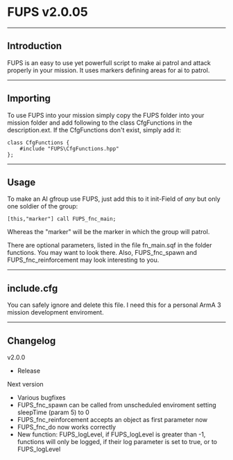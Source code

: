 # FUPS v2.0.05

-------------------------
Introduction
-------------------------

FUPS is an easy to use yet powerfull script to make ai patrol and attack properly in your mission.
It uses markers defining areas for ai to patrol.

-------------------------
Importing
-------------------------

To use FUPS into your mission simply copy the FUPS folder into your mission folder and add following to the class CfgFunctions in the description.ext. If the CfgFunctions don't exist, simply add it:
```
class CfgFunctions {
	#include "FUPS\CfgFunctions.hpp"
};
```

-------------------------
Usage
-------------------------

To make an AI gfroup use FUPS, just add this to it init-Field of _any_ but only one soldier of the group:
```
[this,"marker"] call FUPS_fnc_main;
```
Whereas the "marker" will be the marker in which the group will patrol.

There are optional parameters, listed in the file fn_main.sqf in the folder functions. You may want to look there. Also, FUPS_fnc_spawn and FUPS_fnc_reinforcement may look interesting to you.

-------------------------
include.cfg
-------------------------

You can safely ignore and delete this file. I need this for a personal ArmA 3 mission development enviroment.

-------------------------
Changelog
-------------------------

v2.0.0
* Release

Next version
* Various bugfixes
* FUPS_fnc_spawn can be called from unscheduled enviroment setting sleepTime (param 5) to 0
* FUPS_fnc_reinforcement accepts an object as first parameter now
* FUPS_fnc_do now works correctly
* New function: FUPS_logLevel, if FUPS_logLevel is greater than -1, functions will only be logged, if their log parameter is set to true, or to FUPS_logLevel
